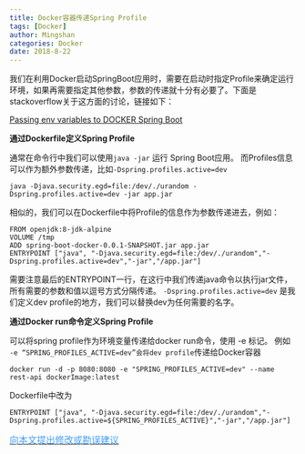 ```yaml
---
title: Docker容器传递Spring Profile
tags: [Docker]
author: Mingshan
categories: Docker
date: 2018-8-22
---
```


我们在利用Docker启动SpringBoot应用时，需要在启动时指定Profile来确定运行环境，如果再需要指定其他参数，参数的传递就十分有必要了。下面是stackoverflow关于这方面的讨论，链接如下：

<!-- more -->

[Passing env variables to DOCKER Spring Boot](https://stackoverflow.com/questions/46715072/passing-env-variables-to-docker-spring-boot)


**通过Dockerfile定义Spring Profile**

通常在命令行中我们可以使用`java -jar` 运行 Spring Boot应用。
而Profiles信息可以作为额外参数传递，比如`-Dspring.profiles.active=dev`

```
java -Djava.security.egd=file:/dev/./urandom -Dspring.profiles.active=dev -jar app.jar
```

相似的，我们可以在Dockerfile中将Profile的信息作为参数传递进去，例如：

```
FROM openjdk:8-jdk-alpine
VOLUME /tmp
ADD spring-boot-docker-0.0.1-SNAPSHOT.jar app.jar
ENTRYPOINT ["java", "-Djava.security.egd=file:/dev/./urandom","-Dspring.profiles.active=dev","-jar","/app.jar"]
```

需要注意最后的ENTRYPOINT一行，在这行中我们传递java命令以执行jar文件，所有需要的参数和值以逗号方式分隔传递。
`-Dspring.profiles.active=dev` 是我们定义dev profile的地方，我们可以替换dev为任何需要的名字。

**通过Docker run命令定义Spring Profile**

可以将spring profile作为环境变量传递给docker run命令，使用 -e 标记。
例如` -e “SPRING_PROFILES_ACTIVE=dev”会将dev profile`传递给Docker容器

```
docker run -d -p 8080:8080 -e "SPRING_PROFILES_ACTIVE=dev" --name rest-api dockerImage:latest
```

Dockerfile中改为

```
ENTRYPOINT ["java", "-Djava.security.egd=file:/dev/./urandom","-Dspring.profiles.active=${SPRING_PROFILES_ACTIVE}","-jar","/app.jar"]
```


[<font size=3 color="#409EFF">向本文提出修改或勘误建议</font>](https://github.com/mstao/mstao.github.io/blob/hexo/source/_posts/docker-enables-spring-profiles.md)